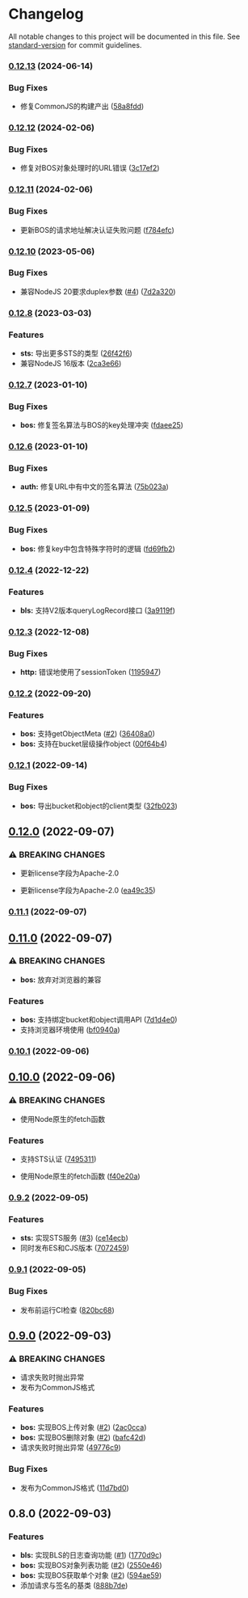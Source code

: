 # Changelog

All notable changes to this project will be documented in this file. See [standard-version](https://github.com/conventional-changelog/standard-version) for commit guidelines.

### [0.12.13](https://github.com/otakustay/bce-sdk/compare/v0.12.12...v0.12.13) (2024-06-14)


### Bug Fixes

* 修复CommonJS的构建产出 ([58a8fdd](https://github.com/otakustay/bce-sdk/commit/58a8fddb6f4d3be155bdbb9176190ec6969fd67c))

### [0.12.12](https://github.com/otakustay/bce-sdk/compare/v0.12.11...v0.12.12) (2024-02-06)


### Bug Fixes

* 修复对BOS对象处理时的URL错误 ([3c17ef2](https://github.com/otakustay/bce-sdk/commit/3c17ef287f5395396012cceaa0f4e869ffde4f68))

### [0.12.11](https://github.com/otakustay/bce-sdk/compare/v0.12.10...v0.12.11) (2024-02-06)


### Bug Fixes

* 更新BOS的请求地址解决认证失败问题 ([f784efc](https://github.com/otakustay/bce-sdk/commit/f784efc4203899198dbb049a189afc29ff226c47))

### [0.12.10](https://github.com/otakustay/bce-sdk/compare/v0.12.8...v0.12.10) (2023-05-06)


### Bug Fixes

* 兼容NodeJS 20要求duplex参数 ([#4](https://github.com/otakustay/bce-sdk/issues/4)) ([7d2a320](https://github.com/otakustay/bce-sdk/commit/7d2a3206f80bfbb50b5f3fc14d21281d020b4e71))

### [0.12.8](https://github.com/otakustay/bce-sdk/compare/v0.12.7...v0.12.8) (2023-03-03)


### Features

* **sts:** 导出更多STS的类型 ([26f42f6](https://github.com/otakustay/bce-sdk/commit/26f42f6b948886e4370ccd6705e0b6a9bb7fea30))
* 兼容NodeJS 16版本 ([2ca3e66](https://github.com/otakustay/bce-sdk/commit/2ca3e666df746a389b14fc21fb7813c4370e46c5))

### [0.12.7](https://github.com/otakustay/bce-sdk/compare/v0.12.6...v0.12.7) (2023-01-10)


### Bug Fixes

* **bos:** 修复签名算法与BOS的key处理冲突 ([fdaee25](https://github.com/otakustay/bce-sdk/commit/fdaee25a86d8a69e0ba82530f41e90aac39302dc))

### [0.12.6](https://github.com/otakustay/bce-sdk/compare/v0.12.5...v0.12.6) (2023-01-10)


### Bug Fixes

* **auth:** 修复URL中有中文的签名算法 ([75b023a](https://github.com/otakustay/bce-sdk/commit/75b023a33e4aa2a26d151d5eb4832fa170909a0f))

### [0.12.5](https://github.com/otakustay/bce-sdk/compare/v0.12.4...v0.12.5) (2023-01-09)


### Bug Fixes

* **bos:** 修复key中包含特殊字符时的逻辑 ([fd69fb2](https://github.com/otakustay/bce-sdk/commit/fd69fb28d01b5f107e985b77fa5b3efd2b395279))

### [0.12.4](https://github.com/otakustay/bce-sdk/compare/v0.12.3...v0.12.4) (2022-12-22)


### Features

* **bls:** 支持V2版本queryLogRecord接口 ([3a9119f](https://github.com/otakustay/bce-sdk/commit/3a9119f91e026e9c6a2f6c99b4af7bdf9689bd69))

### [0.12.3](https://github.com/otakustay/bce-sdk/compare/v0.12.2...v0.12.3) (2022-12-08)


### Bug Fixes

* **http:** 错误地使用了sessionToken ([1195947](https://github.com/otakustay/bce-sdk/commit/1195947e0e0afd8341829c3be76d5a2a3effc2cc))

### [0.12.2](https://github.com/otakustay/bce-sdk/compare/v0.12.1...v0.12.2) (2022-09-20)


### Features

* **bos:** 支持getObjectMeta ([#2](https://github.com/otakustay/bce-sdk/issues/2)) ([36408a0](https://github.com/otakustay/bce-sdk/commit/36408a051653a9703a762c2b7dd2da17d60dea0a))
* **bos:** 支持在bucket层级操作object ([00f64b4](https://github.com/otakustay/bce-sdk/commit/00f64b48d54aa75e45e11058aa412b21c509090e))

### [0.12.1](https://github.com/otakustay/bce-sdk/compare/v0.12.0...v0.12.1) (2022-09-14)


### Bug Fixes

* **bos:** 导出bucket和object的client类型 ([32fb023](https://github.com/otakustay/bce-sdk/commit/32fb023e49c0a246c3da487c24fa9d144cf981b6))

## [0.12.0](https://github.com/otakustay/bce-sdk/compare/v0.11.0...v0.12.0) (2022-09-07)


### ⚠ BREAKING CHANGES

* 更新license字段为Apache-2.0

* 更新license字段为Apache-2.0 ([ea49c35](https://github.com/otakustay/bce-sdk/commit/ea49c3500aab17244d580faf22be811fcebd3968))

### [0.11.1](https://github.com/otakustay/bce-sdk/compare/v0.11.0...v0.11.1) (2022-09-07)

## [0.11.0](https://github.com/otakustay/bce-sdk/compare/v0.10.1...v0.11.0) (2022-09-07)


### ⚠ BREAKING CHANGES

* **bos:** 放弃对浏览器的兼容

### Features

* **bos:** 支持绑定bucket和object调用API ([7d1d4e0](https://github.com/otakustay/bce-sdk/commit/7d1d4e08c28b04b23353ea2f76cc1b057384a8ce))
* 支持浏览器环境使用 ([bf0940a](https://github.com/otakustay/bce-sdk/commit/bf0940aa237eb3cc1e36967d28a9cf2d5bb03e6a))

### [0.10.1](https://github.com/otakustay/bce-sdk/compare/v0.10.0...v0.10.1) (2022-09-06)

## [0.10.0](https://github.com/otakustay/bce-sdk/compare/v0.9.2...v0.10.0) (2022-09-06)


### ⚠ BREAKING CHANGES

* 使用Node原生的fetch函数

### Features

* 支持STS认证 ([7495311](https://github.com/otakustay/bce-sdk/commit/7495311fb1687caedbae25e60e7ce4b6d1a70fb9))


* 使用Node原生的fetch函数 ([f40e20a](https://github.com/otakustay/bce-sdk/commit/f40e20a4fbfdc6324cd8521088bba2fa16c7f374))

### [0.9.2](https://github.com/otakustay/bce-sdk/compare/v0.9.1...v0.9.2) (2022-09-05)


### Features

* **sts:** 实现STS服务 ([#3](https://github.com/otakustay/bce-sdk/issues/3)) ([ce14ecb](https://github.com/otakustay/bce-sdk/commit/ce14ecb2bf2cc85e4428ea6d22459e7365dd14ba))
* 同时发布ES和CJS版本 ([7072459](https://github.com/otakustay/bce-sdk/commit/7072459fe50b2153bd64a6df78668c1a04e0ad02))

### [0.9.1](https://github.com/otakustay/bce-sdk/compare/v0.9.0...v0.9.1) (2022-09-05)


### Bug Fixes

* 发布前运行CI检查 ([820bc68](https://github.com/otakustay/bce-sdk/commit/820bc68d93190246a31166e76aa0449e489dbe2d))

## [0.9.0](https://github.com/otakustay/bce-sdk/compare/v0.8.0...v0.9.0) (2022-09-03)


### ⚠ BREAKING CHANGES

* 请求失败时抛出异常
* 发布为CommonJS格式

### Features

* **bos:** 实现BOS上传对象 ([#2](https://github.com/otakustay/bce-sdk/issues/2)) ([2ac0cca](https://github.com/otakustay/bce-sdk/commit/2ac0cca745701ce1e1a45485b8376d53f663330b))
* **bos:** 实现BOS删除对象 ([#2](https://github.com/otakustay/bce-sdk/issues/2)) ([bafc42d](https://github.com/otakustay/bce-sdk/commit/bafc42d267b09f17128e41d700fbf7dc26c41fc5))
* 请求失败时抛出异常 ([49776c9](https://github.com/otakustay/bce-sdk/commit/49776c98928fec7640d784116f15c2165399b21f))


### Bug Fixes

* 发布为CommonJS格式 ([11d7bd0](https://github.com/otakustay/bce-sdk/commit/11d7bd05eec5575973cbb3ca2ffbf78a301c60d6))

## 0.8.0 (2022-09-03)


### Features

* **bls:** 实现BLS的日志查询功能 ([#1](https://github.com/otakustay/bce-sdk/issues/1)) ([1770d9c](https://github.com/otakustay/bce-sdk/commit/1770d9c1302bc1c6ab1102ea43d15e7881fb08b7))
* **bos:** 实现BOS对象列表功能 ([#2](https://github.com/otakustay/bce-sdk/issues/2)) ([2550e46](https://github.com/otakustay/bce-sdk/commit/2550e466a5567f6a7ea14521a714e432ce778fd4))
* **bos:** 实现BOS获取单个对象 ([#2](https://github.com/otakustay/bce-sdk/issues/2)) ([594ae59](https://github.com/otakustay/bce-sdk/commit/594ae5905ad9f7c9123e3aa3bc677d21eac147bd))
* 添加请求与签名的基类 ([888b7de](https://github.com/otakustay/bce-sdk/commit/888b7ded3de6c47cd792ff091eb9160aeeb8f1ec))
